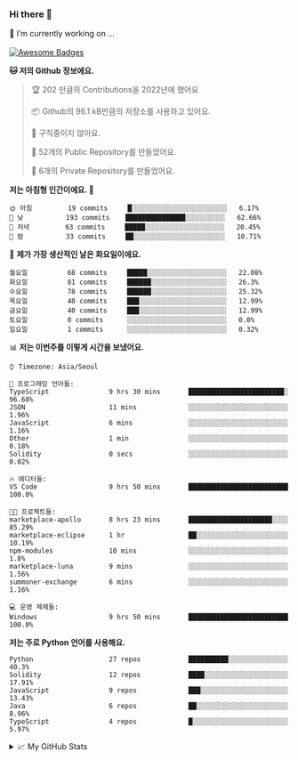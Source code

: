 ### Hi there 👋 
🔭 I’m currently working on ... </br></br>
[![Awesome Badges](https://img.shields.io/badge/Introduce-EN-green.svg)](https://github.com/tlatkdgus1/tlatkdgus1/blob/main/README.md.en)

<!--START_SECTION:waka-->
**🐱 저의 Github 정보에요.** 

> 🏆 202 만큼의 Contributions을 2022년에 했어요
 > 
> 📦 Github의 96.1 kB만큼의 저장소를 사용하고 있어요. 
 > 
> 🚫 구직중이지 않아요.
 > 
> 📜 52개의 Public Repository를 만들었어요. 
 > 
> 🔑 6개의 Private Repository를 만들었어요.  

**저는 아침형 인간이에요. 🐤** 

```text
🌞 아침         19 commits     █░░░░░░░░░░░░░░░░░░░░░░░░   6.17% 
🌆 낮　         193 commits    ███████████████░░░░░░░░░░   62.66% 
🌃 저녁         63 commits     █████░░░░░░░░░░░░░░░░░░░░   20.45% 
🌙 밤　         33 commits     ██░░░░░░░░░░░░░░░░░░░░░░░   10.71%

```
📅 **제가 가장 생산적인 날은 화요일이에요.** 

```text
월요일          68 commits     █████░░░░░░░░░░░░░░░░░░░░   22.08% 
화요일          81 commits     ██████░░░░░░░░░░░░░░░░░░░   26.3% 
수요일          78 commits     ██████░░░░░░░░░░░░░░░░░░░   25.32% 
목요일          40 commits     ███░░░░░░░░░░░░░░░░░░░░░░   12.99% 
금요일          40 commits     ███░░░░░░░░░░░░░░░░░░░░░░   12.99% 
토요일          0 commits      ░░░░░░░░░░░░░░░░░░░░░░░░░   0.0% 
일요일          1 commits      ░░░░░░░░░░░░░░░░░░░░░░░░░   0.32%

```


📊 **저는 이번주를 이렇게 시간을 보냈어요.** 

```text
⌚︎ Timezone: Asia/Seoul

💬 프로그래밍 언어들: 
TypeScript               9 hrs 30 mins       ████████████████████████░   96.68% 
JSON                     11 mins             ░░░░░░░░░░░░░░░░░░░░░░░░░   1.96% 
JavaScript               6 mins              ░░░░░░░░░░░░░░░░░░░░░░░░░   1.16% 
Other                    1 min               ░░░░░░░░░░░░░░░░░░░░░░░░░   0.18% 
Solidity                 0 secs              ░░░░░░░░░░░░░░░░░░░░░░░░░   0.02%

🔥 에디터들: 
VS Code                  9 hrs 50 mins       █████████████████████████   100.0%

🐱‍💻 프로젝트들: 
marketplace-apollo       8 hrs 23 mins       █████████████████████░░░░   85.29% 
marketplace-eclipse      1 hr                ██░░░░░░░░░░░░░░░░░░░░░░░   10.19% 
npm-modules              10 mins             ░░░░░░░░░░░░░░░░░░░░░░░░░   1.8% 
marketplace-luna         9 mins              ░░░░░░░░░░░░░░░░░░░░░░░░░   1.56% 
summoner-exchange        6 mins              ░░░░░░░░░░░░░░░░░░░░░░░░░   1.16%

💻 운영 체제들: 
Windows                  9 hrs 50 mins       █████████████████████████   100.0%

```

**저는 주로 Python 언어를 사용해요.** 

```text
Python                   27 repos            ██████████░░░░░░░░░░░░░░░   40.3% 
Solidity                 12 repos            ████░░░░░░░░░░░░░░░░░░░░░   17.91% 
JavaScript               9 repos             ███░░░░░░░░░░░░░░░░░░░░░░   13.43% 
Java                     6 repos             ██░░░░░░░░░░░░░░░░░░░░░░░   8.96% 
TypeScript               4 repos             █░░░░░░░░░░░░░░░░░░░░░░░░   5.97%

```



<!--END_SECTION:waka-->

<details>
<summary>📈 My GitHub Stats</summary>
<p align="center"> <img src="https://github-readme-stats.vercel.app/api?username=tlatkdgus1&show_icons=true" alt="tlatkdgus1" />
</details>
